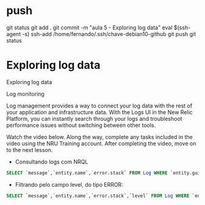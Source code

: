 
# ###################################################################################################################### 
# ###################################################################################################################### 
# ###################################################################################################################### 
#  push

git status
git add .
git commit -m "aula 5 - Exploring log data"
eval $(ssh-agent -s)
ssh-add /home/fernando/.ssh/chave-debian10-github
git push
git status



# ###################################################################################################################### 
# ###################################################################################################################### 
# ###################################################################################################################### 
#   Exploring log data


Exploring log data

Log monitoring

Log management provides a way to connect your log data with the rest of your application and infrastructure data. With the Logs UI in the New Relic Platform, you can instantly search through your logs and troubleshoot performance issues without switching between other tools.

Watch the video below. Along the way, complete any tasks included in the video using the NRU Training account. After completing the video, move on to the next lesson.



- Consultando logs com NRQL

~~~~SQL
SELECT `message`,`entity.name`,`error.stack` FROM Log WHERE `entity.guid` = 'MTYwNjg2MnxBUE18QVBQTElDQVRJT058NDMxOTIyMTA' OR `entity.guids` LIKE '%MTYwNjg2MnxBUE18QVBQTElDQVRJT058NDMxOTIyMTA%' OR `service_name` = 'WebPortal' OR `serviceName` = 'WebPortal' OR `service.name` = 'WebPortal' OR `entity.name` = 'WebPortal' AND `error.message` LIKE '%HTTP%' SINCE 7 days ago
~~~~

- Filtrando pelo campo level, do tipo ERROR:

~~~~SQL
SELECT `message`,`entity.name`,`error.stack`,`level` FROM Log WHERE `entity.guid` = 'MTYwNjg2MnxBUE18QVBQTElDQVRJT058NDMxOTIyMTA' OR `entity.guids` LIKE '%MTYwNjg2MnxBUE18QVBQTElDQVRJT058NDMxOTIyMTA%' OR `service_name` = 'WebPortal' OR `serviceName` = 'WebPortal' OR `service.name` = 'WebPortal' OR `entity.name` = 'WebPortal' AND `level` = 'ERROR' SINCE 7 days ago
~~~~